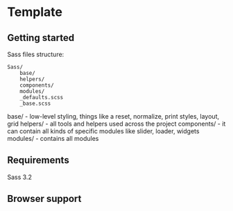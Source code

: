 Template
=========

## Getting started

Sass files structure:

	Sass/
		base/
		helpers/
		components/
		modules/
		_defaults.scss
		_base.scss
		
base/ - low-level styling, things like a reset, normalize, print styles, layout, grid
helpers/ - all tools and helpers used across the project
components/ - it can contain all kinds of specific modules like slider, loader, widgets
modules/ - contains all modules

## Requirements

Sass 3.2

## Browser support